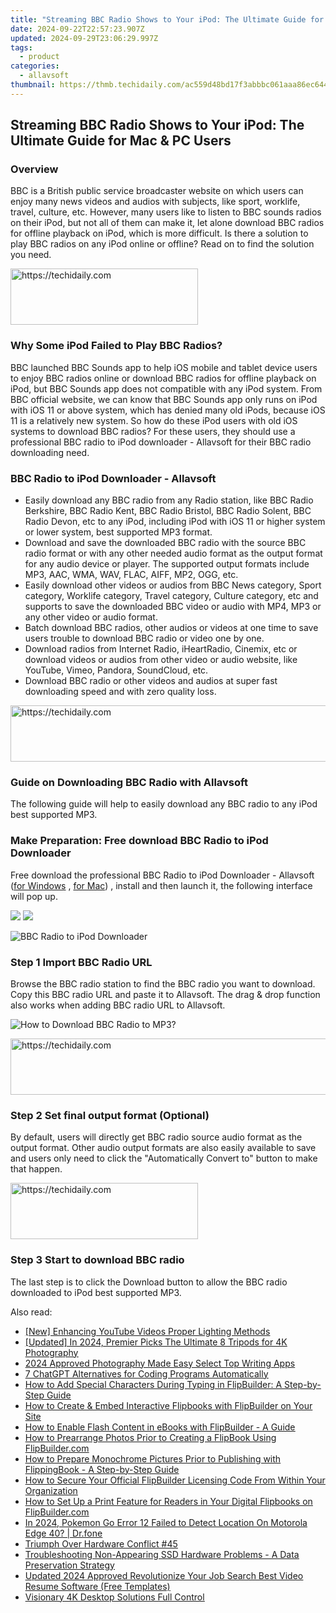 ```yaml
---
title: "Streaming BBC Radio Shows to Your iPod: The Ultimate Guide for Mac & PC Users"
date: 2024-09-22T22:57:23.907Z
updated: 2024-09-29T23:06:29.997Z
tags:
  - product
categories:
  - allavsoft
thumbnail: https://thmb.techidaily.com/ac559d48bd17f3abbbc061aaa86ec644753f92e76f6e17526af1715e861dd9a8.jpg
---
```


## Streaming BBC Radio Shows to Your iPod: The Ultimate Guide for Mac & PC Users

### Overview

BBC is a British public service broadcaster website on which users can enjoy many news videos and audios with subjects, like sport, worklife, travel, culture, etc. However, many users like to listen to BBC sounds radios on their iPod, but not all of them can make it, let alone download BBC radios for offline playback on iPod, which is more difficult. Is there a solution to play BBC radios on any iPod online or offline? Read on to find the solution you need.

<!-- affiliate ads begin -->
<a href="https://aligracehair.sjv.io/c/5597632/2006914/19272" target="_top" id="2006914">
  <img src="//a.impactradius-go.com/display-ad/19272-2006914" border="0" alt="https://techidaily.com" width="300" height="90"/>
</a>
<img height="0" width="0" src="https://aligracehair.sjv.io/i/5597632/2006914/19272" style="position:absolute;visibility:hidden;" border="0" />
<!-- affiliate ads end -->

### Why Some iPod Failed to Play BBC Radios?

BBC launched BBC Sounds app to help iOS mobile and tablet device users to enjoy BBC radios online or download BBC radios for offline playback on iPod, but BBC Sounds app does not compatible with any iPod system. From BBC official website, we can know that BBC Sounds app only runs on iPod with iOS 11 or above system, which has denied many old iPods, because iOS 11 is a relatively new system. So how do these iPod users with old iOS systems to download BBC radios? For these users, they should use a professional BBC radio to iPod downloader - Allavsoft for their BBC radio downloading need.

### BBC Radio to iPod Downloader - Allavsoft

* Easily download any BBC radio from any Radio station, like BBC Radio Berkshire, BBC Radio Kent, BBC Radio Bristol, BBC Radio Solent, BBC Radio Devon, etc to any iPod, including iPod with iOS 11 or higher system or lower system, best supported MP3 format.
* Download and save the downloaded BBC radio with the source BBC radio format or with any other needed audio format as the output format for any audio device or player. The supported output formats include MP3, AAC, WMA, WAV, FLAC, AIFF, MP2, OGG, etc.
* Easily download other videos or audios from BBC News category, Sport category, Worklife category, Travel category, Culture category, etc and supports to save the downloaded BBC video or audio with MP4, MP3 or any other video or audio format.
* Batch download BBC radios, other audios or videos at one time to save users trouble to download BBC radio or video one by one.
* Download radios from Internet Radio, iHeartRadio, Cinemix, etc or download videos or audios from other video or audio website, like YouTube, Vimeo, Pandora, SoundCloud, etc.
* Download BBC radio or other videos and audios at super fast downloading speed and with zero quality loss.

<!-- affiliate ads begin -->
<a href="https://unicoeye.pxf.io/c/5597632/2134247/18498" target="_top" id="2134247">
  <img src="//a.impactradius-go.com/display-ad/18498-2134247" border="0" alt="https://techidaily.com" width="728" height="90"/>
</a>
<img height="0" width="0" src="https://unicoeye.pxf.io/i/5597632/2134247/18498" style="position:absolute;visibility:hidden;" border="0" />
<!-- affiliate ads end -->

### Guide on Downloading BBC Radio with Allavsoft

The following guide will help to easily download any BBC radio to any iPod best supported MP3.

### Make Preparation: Free download BBC Radio to iPod Downloader

Free download the professional BBC Radio to iPod Downloader - Allavsoft ([for Windows](https://tools.techidaily.com/allavsoft/products/) , [for Mac](https://tools.techidaily.com/allavsoft/products/)) , install and then launch it, the following interface will pop up.

[![](https://www.allavsoft.com/how-to/../images/how-to/free-download-win.jpg)](https://tools.techidaily.com/allavsoft/products/) [![](https://www.allavsoft.com/how-to/../images/how-to/free-download-mac.jpg)](https://tools.techidaily.com/allavsoft/products/)

![BBC Radio to iPod Downloader](https://www.allavsoft.com/how-to/../images/allavsoft/screen-shot-600.jpg)

### Step 1 Import BBC Radio URL

Browse the BBC radio station to find the BBC radio you want to download. Copy this BBC radio URL and paste it to Allavsoft. The drag & drop function also works when adding BBC radio URL to Allavsoft.

![How to Download BBC Radio to MP3?](https://www.allavsoft.com/how-to/../images/how-to/download-rtmp-video/download-rtmp-video.jpg)

<!-- affiliate ads begin -->
<a href="https://aligracehair.sjv.io/c/5597632/1915870/19272" target="_top" id="1915870">
  <img src="//a.impactradius-go.com/display-ad/19272-1915870" border="0" alt="https://techidaily.com" width="728" height="90"/>
</a>
<img height="0" width="0" src="https://aligracehair.sjv.io/i/5597632/1915870/19272" style="position:absolute;visibility:hidden;" border="0" />
<!-- affiliate ads end -->

### Step 2 Set final output format (Optional)

By default, users will directly get BBC radio source audio format as the output format. Other audio output formats are also easily available to save and users only need to click the "Automatically Convert to" button to make that happen.

<!-- affiliate ads begin -->
<a href="https://aligracehair.sjv.io/c/5597632/2027162/19272" target="_top" id="2027162">
  <img src="//a.impactradius-go.com/display-ad/19272-2027162" border="0" alt="https://techidaily.com" width="300" height="90"/>
</a>
<img height="0" width="0" src="https://aligracehair.sjv.io/i/5597632/2027162/19272" style="position:absolute;visibility:hidden;" border="0" />
<!-- affiliate ads end -->

### Step 3 Start to download BBC radio

The last step is to click the Download button to allow the BBC radio downloaded to iPod best supported MP3.

<ins class="adsbygoogle"
     style="display:block"
     data-ad-format="autorelaxed"
     data-ad-client="ca-pub-7571918770474297"
     data-ad-slot="1223367746"></ins>

<ins class="adsbygoogle"
     style="display:block"
     data-ad-client="ca-pub-7571918770474297"
     data-ad-slot="8358498916"
     data-ad-format="auto"
     data-full-width-responsive="true"></ins>

<span class="atpl-alsoreadstyle">Also read:</span>
<div><ul>
<li><a href="https://youtube-docs.techidaily.com/nhancing-youtube-videos-proper-lighting-methods/"><u>[New] Enhancing YouTube Videos Proper Lighting Methods</u></a></li>
<li><a href="https://article-tips.techidaily.com/updated-in-2024-premier-picks-the-ultimate-8-tripods-for-4k-photography/"><u>[Updated] In 2024, Premier Picks The Ultimate 8 Tripods for 4K Photography</u></a></li>
<li><a href="https://fox-helps.techidaily.com/2024-approved-photography-made-easy-select-top-writing-apps/"><u>2024 Approved Photography Made Easy Select Top Writing Apps</u></a></li>
<li><a href="https://tech-savvy.techidaily.com/7-chatgpt-alternatives-for-coding-programs-automatically/"><u>7 ChatGPT Alternatives for Coding Programs Automatically</u></a></li>
<li><a href="https://fox-tips.techidaily.com/how-to-add-special-characters-during-typing-in-flipbuilder-a-step-by-step-guide/"><u>How to Add Special Characters During Typing in FlipBuilder: A Step-by-Step Guide</u></a></li>
<li><a href="https://fox-tips.techidaily.com/how-to-create-and-embed-interactive-flipbooks-with-flipbuilder-on-your-site/"><u>How to Create & Embed Interactive Flipbooks with FlipBuilder on Your Site</u></a></li>
<li><a href="https://fox-tips.techidaily.com/how-to-enable-flash-content-in-ebooks-with-flipbuilder-a-guide/"><u>How to Enable Flash Content in eBooks with FlipBuilder - A Guide</u></a></li>
<li><a href="https://fox-tips.techidaily.com/how-to-prearrange-photos-prior-to-creating-a-flipbook-using-flipbuildercom/"><u>How to Prearrange Photos Prior to Creating a FlipBook Using FlipBuilder.com</u></a></li>
<li><a href="https://fox-tips.techidaily.com/how-to-prepare-monochrome-pictures-prior-to-publishing-with-flippingbook-a-step-by-step-guide/"><u>How to Prepare Monochrome Pictures Prior to Publishing with FlippingBook - A Step-by-Step Guide</u></a></li>
<li><a href="https://fox-tips.techidaily.com/how-to-secure-your-official-flipbuilder-licensing-code-from-within-your-organization/"><u>How to Secure Your Official FlipBuilder Licensing Code From Within Your Organization</u></a></li>
<li><a href="https://fox-tips.techidaily.com/how-to-set-up-a-print-feature-for-readers-in-your-digital-flipbooks-on-flipbuildercom/"><u>How to Set Up a Print Feature for Readers in Your Digital Flipbooks on FlipBuilder.com</u></a></li>
<li><a href="https://android-pokemon-go.techidaily.com/in-2024-pokemon-go-error-12-failed-to-detect-location-on-motorola-edge-40-drfone-by-drfone-virtual-android/"><u>In 2024, Pokemon Go Error 12 Failed to Detect Location On Motorola Edge 40? | Dr.fone</u></a></li>
<li><a href="https://driver-error.techidaily.com/triumph-over-hardware-conflict-45/"><u>Triumph Over Hardware Conflict #45</u></a></li>
<li><a href="https://win-amazing.techidaily.com/troubleshooting-non-appearing-ssd-hardware-problems-a-data-preservation-strategy/"><u>Troubleshooting Non-Appearing SSD Hardware Problems - A Data Preservation Strategy</u></a></li>
<li><a href="https://smart-video-editing.techidaily.com/updated-2024-approved-revolutionize-your-job-search-best-video-resume-software-free-templates/"><u>Updated 2024 Approved Revolutionize Your Job Search Best Video Resume Software (Free Templates)</u></a></li>
<li><a href="https://extra-information.techidaily.com/visionary-4k-desktop-solutions-full-control/"><u>Visionary 4K Desktop Solutions Full Control</u></a></li>
</ul></div>

